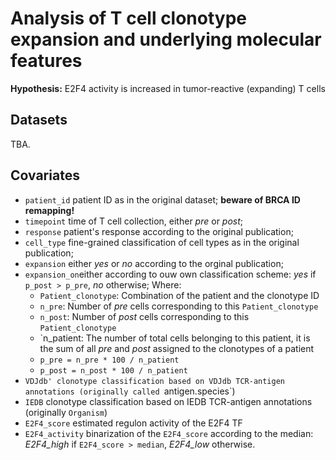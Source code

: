 # Analysis of T cell clonotype expansion and underlying molecular features

**Hypothesis:** E2F4 activity is increased in tumor-reactive (expanding) T cells

## Datasets

TBA.

## Covariates

* `patient_id` patient ID as in the original dataset; **beware of BRCA ID remapping!**
* `timepoint` time of T cell collection, either *pre* or *post*;
* `response` patient's response according to the original publication;
* `cell_type` fine-grained classification of cell types as in the original publication;
* `expansion` either *yes* or *no* according to the orginal publication;
* `expansion_on`either according to ouw own classification scheme: *yes* if `p_post > p_pre`, *no* otherwise; Where:
  * `Patient_clonotype`: Combination of the patient and the clonotype ID
  * `n_pre`: Number of *pre* cells corresponding to this `Patient_clonotype`
  * `n_post`: Number of *post* cells corresponding to this `Patient_clonotype`
  * `n_patient: The number of total cells belonging to this patient, it is the sum of all *pre* and *post* assigned to the clonotypes of a patient
  * `p_pre = n_pre * 100 / n_patient`
  * `p_post = n_post * 100 / n_patient`
* `VDJdb' clonotype classification based on VDJdb TCR-antigen annotations (originally called `antigen.species`)
* `IEDB` clonotype classification based on IEDB TCR-antigen annotations (originally `Organism`)
* `E2F4_score` estimated regulon activity of the E2F4 TF
* `E2F4_activity` binarization of the `E2F4_score` according to the median: *E2F4_high* if `E2F4_score > median`, *E2F4_low* otherwise. 

